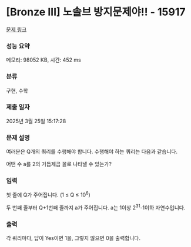 # [Bronze III] 노솔브 방지문제야!! - 15917 

[문제 링크](https://www.acmicpc.net/problem/15917) 

### 성능 요약

메모리: 98052 KB, 시간: 452 ms

### 분류

구현, 수학

### 제출 일자

2025년 3월 25일 15:17:28

### 문제 설명

<p>여러분은 Q개의 쿼리를 수행해야 합니다. 수행해야 하는 쿼리는 다음과 같습니다.</p>

<p>어떤 수 a를 2의 거듭제곱 꼴로 나타낼 수 있는가?</p>

### 입력 

 <p>첫 줄에 Q가 주어집니다. (1 ≤ Q ≤ 10<sup>6</sup>)</p>

<p>두 번째 줄부터 Q+1번째 줄까지 a가 주어집니다. a는 1이상 2<sup>31</sup>-1이하 자연수입니다.</p>

### 출력 

 <p>각 쿼리마다, 답이 Yes이면 1을, 그렇지 않으면 0을 출력합니다.</p>

